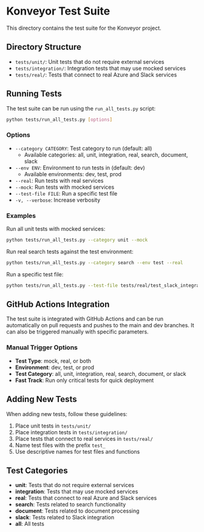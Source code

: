 # Konveyor Test Suite

This directory contains the test suite for the Konveyor project.

## Directory Structure

- `tests/unit/`: Unit tests that do not require external services
- `tests/integration/`: Integration tests that may use mocked services
- `tests/real/`: Tests that connect to real Azure and Slack services

## Running Tests

The test suite can be run using the `run_all_tests.py` script:

```bash
python tests/run_all_tests.py [options]
```

### Options

- `--category CATEGORY`: Test category to run (default: all)
  - Available categories: all, unit, integration, real, search, document, slack
- `--env ENV`: Environment to run tests in (default: dev)
  - Available environments: dev, test, prod
- `--real`: Run tests with real services
- `--mock`: Run tests with mocked services
- `--test-file FILE`: Run a specific test file
- `-v, --verbose`: Increase verbosity

### Examples

Run all unit tests with mocked services:
```bash
python tests/run_all_tests.py --category unit --mock
```

Run real search tests against the test environment:
```bash
python tests/run_all_tests.py --category search --env test --real
```

Run a specific test file:
```bash
python tests/run_all_tests.py --test-file tests/real/test_slack_integration.py
```

## GitHub Actions Integration

The test suite is integrated with GitHub Actions and can be run automatically on pull requests and pushes to the main and dev branches. It can also be triggered manually with specific parameters.

### Manual Trigger Options

- **Test Type**: mock, real, or both
- **Environment**: dev, test, or prod
- **Test Category**: all, unit, integration, real, search, document, or slack
- **Fast Track**: Run only critical tests for quick deployment

## Adding New Tests

When adding new tests, follow these guidelines:

1. Place unit tests in `tests/unit/`
2. Place integration tests in `tests/integration/`
3. Place tests that connect to real services in `tests/real/`
4. Name test files with the prefix `test_`
5. Use descriptive names for test files and functions

## Test Categories

- **unit**: Tests that do not require external services
- **integration**: Tests that may use mocked services
- **real**: Tests that connect to real Azure and Slack services
- **search**: Tests related to search functionality
- **document**: Tests related to document processing
- **slack**: Tests related to Slack integration
- **all**: All tests
